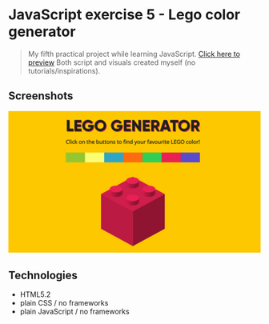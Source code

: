 # JavaScript exercise 5 - Lego color generator
> My fifth practical project while learning JavaScript. [Click here to preview](https://karbudzik.github.io/JavaScript-exercise-5-lego-generator/) 
> Both script and visuals created myself (no tutorials/inspirations).


## Screenshots
![Lego_generator_screenshot](/screen.jpg)

## Technologies
* HTML5.2
* plain CSS / no frameworks
* plain JavaScript / no frameworks
